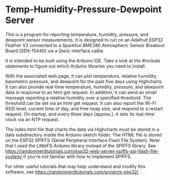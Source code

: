 # Temp-Humidity-Pressure-Dewpoint Server
This is a program for reporting temperature, humidity, pressure, and dewpoint
sensor measurements.  It is designed to run on an Adafruit ESP32 Feather V2
connected to a Sparkfun BME280 Atmospheric Sensor Breakout Board (SEN-15440)
via a Qwiic interface cable.

It is intended to be built using the Arduino IDE.  Take a look at the #include
statements to figure out which Arduino libraries you need to install.

With the associated web page, it can plot temperature, relative humidity, 
barometric pressure, and dewpoint for the past five days using Highcharts.  It
can also provide real-time temperature, humidity, pressure, and dewpoint data
in response to an html get request.  In addition, it can send an email message
reporting a relative humidity over a specified threshold.  The threshold can
be set via an html get request.  It can also report the Wi-Fi RSSI level, 
current time of day, and free heap size, and respond to a restart request.  On
startup, and every three days (approx.), it sets its real-time clock via an NTP
request.

The index.html file that charts the data via Highcharts must be stored in a
data subdirectory inside the Arduino sketch folder.  The HTML file is
stored on the ESP32 SPIFFS (Serial Peripheral Interface Flash File System).
Note that I used the LittleFS Arduino library instead of the SPIFFS library. See
https://randomnerdtutorials.com/esp32-web-server-spiffs-spi-flash-file-system/
if you're not familiar with how to implement SPIFFS.

For other useful tutorials that may help understand and modify this software, see
https://randomnerdtutorials.com/projects-esp32/ .

